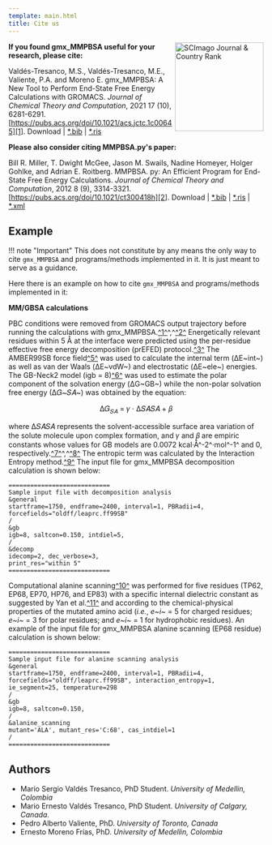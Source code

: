 ```yaml
---
template: main.html
title: Cite us
---
```


<a href="https://www.scimagojr.com/journalsearch.php?q=5100155074&amp;tip=sid&amp;exact=no" title="SCImago Journal 
&amp; Country Rank"><img border="0" align="right" width=175 src="https://www.scimagojr.com/journal_img.php?id=5100155074" 
alt="SCImago Journal &amp; Country Rank"  /></a>

**If you found gmx_MMPBSA useful for your research, please cite:**

Valdés-Tresanco, M.S., Valdés-Tresanco, M.E., Valiente, P.A. and Moreno E. gmx_MMPBSA: A New Tool to Perform 
End-State Free Energy Calculations with GROMACS. _Journal of Chemical Theory and Computation_, 2021 17 (10), 6281-6291. 
[https://pubs.acs.org/doi/10.1021/acs.jctc.1c00645][1]. Download | [*.bib](gmx_MMPBSA_citation.bib)
| [*.ris](gmx_MMPBSA_citation.ris)

**Please also consider citing MMPBSA.py's paper:**

Bill R. Miller, T. Dwight McGee, Jason M. Swails, Nadine Homeyer, Holger Gohlke, and Adrian E. Roitberg. MMPBSA.
py: An Efficient Program for End-State Free Energy Calculations.  _Journal of Chemical Theory and Computation_, 
2012 8 (9), 3314-3321. [https://pubs.acs.org/doi/10.1021/ct300418h][2]. Download | [*.bib](MMPBSA_py_citation.bib)
| [*.ris](MMPBSA_py_citation.ris) | [*.xml](MMPBSA_py_citation.xml)

[1]: https://pubs.acs.org/doi/10.1021/acs.jctc.1c00645
[2]: https://pubs.acs.org/doi/10.1021/ct300418h

## Example

!!! note "Important"
    This does not constitute by any means the only way to cite `gmx_MMPBSA` and programs/methods implemented in it. It 
    is just meant to serve as a guidance.

Here there is an example on how to cite `gmx_MMPBSA` and programs/methods implemented in it:

**MM/GBSA calculations**

PBC conditions were removed from GROMACS output trajectory before running the calculations with gmx_MMPBSA.[^1^][1]^,^[^2^][2]
Energetically relevant residues within 5 Å at the interface were predicted using the per-residue effective free energy 
decomposition (prEFED) protocol.[^3^][3] The AMBER99SB force field[^5^][5] was used to calculate the internal
term (ΔE~int~) as well as van der Waals (ΔE~vdW~) and electrostatic (ΔE~ele~) energies. The GB-Neck2 model 
(igb = 8)[^6^][6] was used to estimate the polar component of the solvation energy (ΔG~GB~) while the non-polar solvation
free energy (∆𝐺~𝑆𝐴~) was obtained by the equation:

<p align="center">
    ∆𝐺<sub>𝑆𝐴</sub> = 𝛾 · ∆𝑆𝐴𝑆𝐴 + 𝛽
</p>

where ∆𝑆𝐴𝑆𝐴 represents the solvent-accessible surface area variation of the solute molecule  upon complex formation, 
and 𝛾 and 𝛽 are empiric constants whose values for GB models are 0.0072 kcal·Å^-2^·mol^-1^ and 0, 
respectively.[^7^][7]^,^[^8^][8] The entropic term was calculated by the Interaction Entropy method.[^9^][9] The input 
file for gmx_MMPBSA decomposition calculation is shown below:

```
============================
Sample input file with decomposition analysis
&general
startframe=1750, endframe=2400, interval=1, PBRadii=4,
forcefields="oldff/leaprc.ff99SB"
/
&gb
igb=8, saltcon=0.150, intdiel=5,
/
&decomp
idecomp=2, dec_verbose=3,
print_res="within 5"
============================
```

Computational alanine scanning[^10^][10] was performed for five residues (TP62, EP68, EP70, HP76, and EP83) with a 
specific internal dielectric constant as suggested by Yan et al.[^11^][11] and according to the chemical-physical 
properties of the mutated amino acid (_i.e._, _e~i~_ = 5 for charged residues; _e~i~_ = 3 for polar residues; 
and _e~i~_ = 1 for hydrophobic residues). An example of the input file for gmx_MMPBSA alanine scanning 
(EP68 residue) calculation is shown below:

```
============================
Sample input file for alanine scanning analysis
&general
startframe=1750, endframe=2400, interval=1, PBRadii=4,
forcefields="oldff/leaprc.ff99SB", interaction_entropy=1, ie_segment=25, temperature=298
/
&gb
igb=8, saltcon=0.150,
/
&alanine_scanning
mutant='ALA', mutant_res='C:68', cas_intdiel=1
/
============================
```

[3]: https://onlinelibrary.wiley.com/doi/10.1002/jcc.20290
[5]: https://onlinelibrary.wiley.com/doi/10.1002/prot.21123
[6]: https://pubs.acs.org/doi/10.1021/ct3010485
[7]: https://pubs.acs.org/doi/10.1021/j100058a043
[8]: https://pubs.acs.org/doi/10.1021/jp073399n
[9]: https://pubs.acs.org/doi/10.1021/jacs.6b02682
[10]: https://www.sciencedirect.com/science/article/pii/S0022283603006107?via%3Dihub
[11]: https://pubs.acs.org/doi/10.1021/acs.jcim.6b00734

## Authors

* Mario Sergio Valdés Tresanco, PhD Student. _University of Medellin, Colombia_
* Mario Ernesto Valdés Tresanco, PhD Student. _University of Calgary, Canada._
* Pedro Alberto Valiente, PhD. _University of Toronto, Canada_
* Ernesto Moreno Frías, PhD. _University of Medellin, Colombia_
